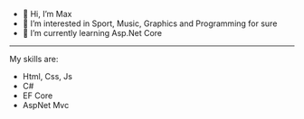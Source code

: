 - 👋 Hi, I’m Max
- 👀 I’m interested in Sport, Music, Graphics and Programming for sure
- 🌱 I’m currently learning Asp.Net Core

--------------------------------------------------------------------------

 My skills are:
- Html, Css, Js
- C#
- EF Core
- AspNet Mvc
<!---
Maxvel62/Maxvel62 is a ✨ special ✨ repository because its `README.md` (this file) appears on your GitHub profile.
You can click the Preview link to take a look at your changes.
--->

